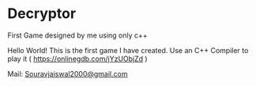 # Decryptor
First Game designed by me using only c++

Hello World! This is the first game I have created.
Use an C++ Compiler to play it ( https://onlinegdb.com/jYzUObjZd )


Mail: Souravjaiswal2000@gmail.com
